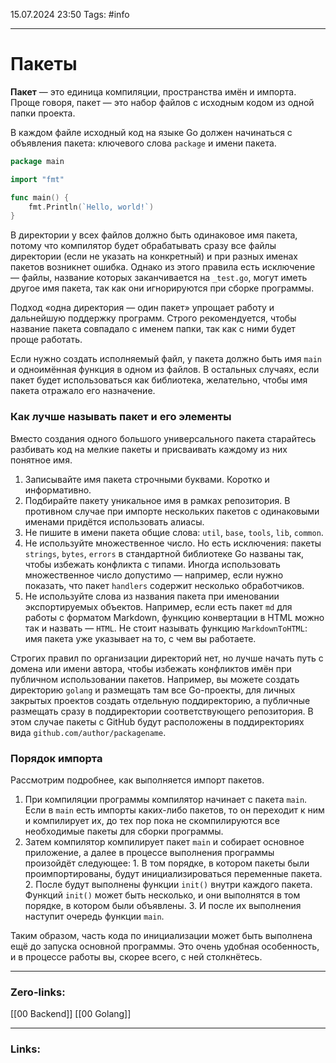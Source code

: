 15.07.2024 23:50
Tags: #info

---
# Пакеты
**Пакет** — это единица компиляции, пространства имён и импорта.
Проще говоря, пакет — это набор файлов с исходным кодом из одной папки проекта.

В каждом файле исходный код на языке Go должен начинаться с объявления пакета: ключевого слова `package` и имени пакета.

```go
package main

import "fmt"

func main() {
    fmt.Println(`Hello, world!`)
} 
```


В директории у всех файлов должно быть одинаковое имя пакета, потому что компилятор будет обрабатывать сразу все файлы директории (если не указать на конкретный) и при разных именах пакетов возникнет ошибка. Однако из этого правила есть исключение — файлы, название которых заканчивается на `_test.go`, могут иметь другое имя пакета, так как они игнорируются при сборке программы.

Подход «одна директория — один пакет» упрощает работу и дальнейшую поддержку программ. Строго рекомендуется, чтобы название пакета совпадало с именем папки, так как с ними будет проще работать.

Если нужно создать исполняемый файл, у пакета должно быть имя `main` и одноимённая функция в одном из файлов. В остальных случаях, если пакет будет использоваться как библиотека, желательно, чтобы имя пакета отражало его назначение.

### Как лучше называть пакет и его элементы

Вместо создания одного большого универсального пакета старайтесь разбивать код на мелкие пакеты и присваивать каждому из них понятное имя.

1. Записывайте имя пакета строчными буквами. Коротко и информативно.
2. Подбирайте пакету уникальное имя в рамках репозитория. В противном случае при импорте нескольких пакетов с одинаковыми именами придётся использовать алиасы.
3. Не пишите в имени пакета общие слова: `util`, `base`, `tools`, `lib`, `common`. 
4. Не используйте множественное число. Но есть исключения: пакеты `strings`, `bytes`, `errors` в стандартной библиотеке Go названы так, чтобы избежать конфликта с типами. Иногда использовать множественное число допустимо — например, если нужно показать, что пакет `handlers` содержит несколько обработчиков.
5. Не используйте слова из названия пакета при именовании экспортируемых объектов. Например, если есть пакет `md` для работы с форматом Markdown, функцию конвертации в HTML можно так и назвать — `HTML`. Не стоит называть функцию `MarkdownToHTML`: имя пакета уже указывает на то, с чем вы работаете.

Cтрогих правил по организации директорий нет, но лучше начать путь с домена или имени автора, чтобы избежать конфликтов имён при публичном использовании пакетов. Например, вы можете создать директорию `golang` и размещать там все Go-проекты, для личных закрытых проектов создать отдельную поддиректорию, а публичные размещать сразу в поддиректории соответствующего репозитория. В этом случае пакеты с GitHub будут расположены в поддиректориях вида `github.com/author/packagename`.

### Порядок импорта

Рассмотрим подробнее, как выполняется импорт пакетов.

1. При компиляции программы компилятор начинает с пакета `main`. Если в `main` есть импорты каких-либо пакетов, то он переходит к ним и компилирует их, до тех пор пока не скомпилируются все необходимые пакеты для сборки программы.
2. Затем компилятор компилирует пакет `main` и собирает основное приложение, а далее в процессе выполнения программы произойдёт следующее: 1. В том порядке, в котором пакеты были проимпортированы, будут инициализироваться переменные пакета. 2. После будут выполнены функции `init()` внутри каждого пакета. Функций `init()` может быть несколько, и они выполнятся в том порядке, в котором были объявлены. 3. И после их выполнения наступит очередь функции `main`.

Таким образом, часть кода по инициализации может быть выполнена ещё до запуска основной программы. Это очень удобная особенность, и в процессе работы вы, скорее всего, с ней столкнётесь.

---
### Zero-links:
[[00 Backend]] [[00 Golang]]

---
### Links:
